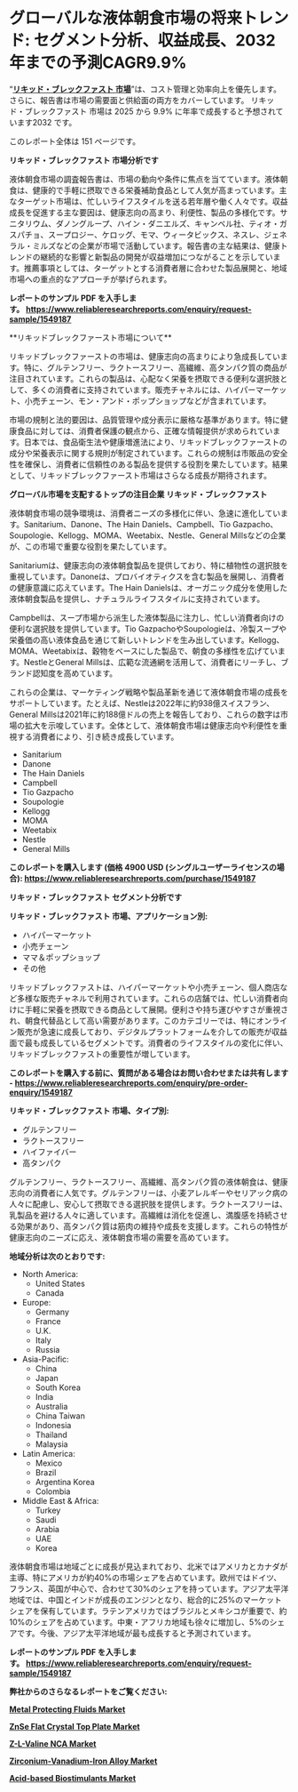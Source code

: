 <p><h1>グローバルな液体朝食市場の将来トレンド: セグメント分析、収益成長、2032年までの予測CAGR9.9%</h1></p><p>&ldquo;<strong><a href="https://www.reliableresearchreports.com/liquid-breakfast-r1549187?utm_campaign=110&utm_medium=9&utm_source=Github&utm_content=ia&utm_term=23032025&utm_id=liquid-breakfast">リキッド・ブレックファスト 市場</a></strong>&rdquo;は、コスト管理と効率向上を優先します。 さらに、報告書は市場の需要面と供給面の両方をカバーしています。 リキッド・ブレックファスト 市場は 2025 から 9.9% に年率で成長すると予想されています2032 です。</p>
<p>このレポート全体は 151 ページです。</p>
<p><strong>リキッド・ブレックファスト 市場分析です</strong></p>
<p><p>液体朝食市場の調査報告書は、市場の動向や条件に焦点を当てています。液体朝食は、健康的で手軽に摂取できる栄養補助食品として人気が高まっています。主なターゲット市場は、忙しいライフスタイルを送る若年層や働く人々です。収益成長を促進する主な要因は、健康志向の高まり、利便性、製品の多様化です。サニタリウム、ダノングループ、ハイン・ダニエルズ、キャンベル社、ティオ・ガスパチョ、スープロジー、ケロッグ、モマ、ウィータビックス、ネスレ、ジェネラル・ミルズなどの企業が市場で活動しています。報告書の主な結果は、健康トレンドの継続的な影響と新製品の開発が収益増加につながることを示しています。推薦事項としては、ターゲットとする消費者層に合わせた製品展開と、地域市場への重点的なアプローチが挙げられます。</p></p>
<p><strong>レポートのサンプル PDF を入手します。&nbsp;<a href="https://www.reliableresearchreports.com/enquiry/request-sample/1549187?utm_campaign=110&utm_medium=9&utm_source=Github&utm_content=ia&utm_term=23032025&utm_id=liquid-breakfast">https://www.reliableresearchreports.com/enquiry/request-sample/1549187</a></strong></p>
<p><p>**リキッドブレックファースト市場について**</p><p>リキッドブレックファーストの市場は、健康志向の高まりにより急成長しています。特に、グルテンフリー、ラクトースフリー、高繊維、高タンパク質の商品が注目されています。これらの製品は、心配なく栄養を摂取できる便利な選択肢として、多くの消費者に支持されています。販売チャネルには、ハイパーマーケット、小売チェーン、モン・アンド・ポップショップなどが含まれています。</p><p>市場の規制と法的要因は、品質管理や成分表示に厳格な基準があります。特に健康食品に対しては、消費者保護の観点から、正確な情報提供が求められています。日本では、食品衛生法や健康増進法により、リキッドブレックファーストの成分や栄養表示に関する規則が制定されています。これらの規制は市販品の安全性を確保し、消費者に信頼性のある製品を提供する役割を果たしています。結果として、リキッドブレックファースト市場はさらなる成長が期待されます。</p></p>
<p><strong>グローバル市場を支配するトップの注目企業 リキッド・ブレックファスト</strong></p>
<p><p>液体朝食市場の競争環境は、消費者ニーズの多様化に伴い、急速に進化しています。Sanitarium、Danone、The Hain Daniels、Campbell、Tio Gazpacho、Soupologie、Kellogg、MOMA、Weetabix、Nestle、General Millsなどの企業が、この市場で重要な役割を果たしています。</p><p>Sanitariumは、健康志向の液体朝食製品を提供しており、特に植物性の選択肢を重視しています。Danoneは、プロバイオティクスを含む製品を展開し、消費者の健康意識に応えています。The Hain Danielsは、オーガニック成分を使用した液体朝食製品を提供し、ナチュラルライフスタイルに支持されています。</p><p>Campbellは、スープ市場から派生した液体製品に注力し、忙しい消費者向けの便利な選択肢を提供しています。Tio GazpachoやSoupologieは、冷製スープや栄養価の高い液体食品を通じて新しいトレンドを生み出しています。Kellogg、MOMA、Weetabixは、穀物をベースにした製品で、朝食の多様性を広げています。NestleとGeneral Millsは、広範な流通網を活用して、消費者にリーチし、ブランド認知度を高めています。</p><p>これらの企業は、マーケティング戦略や製品革新を通じて液体朝食市場の成長をサポートしています。たとえば、Nestleは2022年に約938億スイスフラン、General Millsは2021年に約188億ドルの売上を報告しており、これらの数字は市場の拡大を示唆しています。全体として、液体朝食市場は健康志向や利便性を重視する消費者により、引き続き成長しています。</p></p>
<p><ul><li>Sanitarium</li><li>Danone</li><li>The Hain Daniels</li><li>Campbell</li><li>Tio Gazpacho</li><li>Soupologie</li><li>Kellogg</li><li>MOMA</li><li>Weetabix</li><li>Nestle</li><li>General Mills</li></ul></p>
<p><strong>このレポートを購入します (価格 4900 USD (シングルユーザーライセンスの場合):&nbsp;<a href="https://www.reliableresearchreports.com/purchase/1549187?utm_campaign=110&utm_medium=9&utm_source=Github&utm_content=ia&utm_term=23032025&utm_id=liquid-breakfast">https://www.reliableresearchreports.com/purchase/1549187</a></strong></p>
<p><strong>リキッド・ブレックファスト セグメント分析です</strong></p>
<p><strong>リキッド・ブレックファスト 市場、アプリケーション別:</strong></p>
<p><ul><li>ハイパーマーケット</li><li>小売チェーン</li><li>ママ＆ポップショップ</li><li>その他</li></ul></p>
<p><p>リキッドブレックファストは、ハイパーマーケットや小売チェーン、個人商店など多様な販売チャネルで利用されています。これらの店舗では、忙しい消費者向けに手軽に栄養を摂取できる商品として展開。便利さや持ち運びやすさが重視され、朝食代替品として高い需要があります。このカテゴリーでは、特にオンライン販売が急速に成長しており、デジタルプラットフォームを介しての販売が収益面で最も成長しているセグメントです。消費者のライフスタイルの変化に伴い、リキッドブレックファストの重要性が増しています。</p></p>
<p><strong>このレポートを購入する前に、質問がある場合はお問い合わせまたは共有します - <a href="https://www.reliableresearchreports.com/enquiry/pre-order-enquiry/1549187?utm_campaign=110&utm_medium=9&utm_source=Github&utm_content=ia&utm_term=23032025&utm_id=liquid-breakfast">https://www.reliableresearchreports.com/enquiry/pre-order-enquiry/1549187</a></strong></p>
<p><strong>リキッド・ブレックファスト 市場、タイプ別:</strong></p>
<p><ul><li>グルテンフリー</li><li>ラクトースフリー</li><li>ハイファイバー</li><li>高タンパク</li></ul></p>
<p><p>グルテンフリー、ラクトースフリー、高繊維、高タンパク質の液体朝食は、健康志向の消費者に人気です。グルテンフリーは、小麦アレルギーやセリアック病の人々に配慮し、安心して摂取できる選択肢を提供します。ラクトースフリーは、乳製品を避ける人々に適しています。高繊維は消化を促進し、満腹感を持続させる効果があり、高タンパク質は筋肉の維持や成長を支援します。これらの特性が健康志向のニーズに応え、液体朝食市場の需要を高めています。</p></p>
<p><strong>地域分析は次のとおりです:</strong></p>
<p><ul>
    <li>
        North America:
        <ul>
            <li>United States</li>
            <li>Canada</li>
        </ul>
    </li>
    <li>
        Europe:
        <ul>
            <li>Germany</li>
            <li>France</li>
            <li>U.K.</li>
            <li>Italy</li>
            <li>Russia</li>
        </ul>
    </li>
    <li>
        Asia-Pacific:
        <ul>
            <li>China</li>
            <li>Japan</li>
            <li>South Korea</li>
            <li>India</li>
            <li>Australia</li>
            <li>China Taiwan</li>
            <li>Indonesia</li>
            <li>Thailand</li>
            <li>Malaysia</li>
        </ul>
    </li>
    <li>
        Latin America:
        <ul>
            <li>Mexico</li>
            <li>Brazil</li>
            <li>Argentina Korea</li>
            <li>Colombia</li>
        </ul>
    </li>
    <li>
        Middle East & Africa:
        <ul>
            <li>Turkey</li>
            <li>Saudi</li>
            <li>Arabia</li>
            <li>UAE</li>
            <li>Korea</li>
        </ul>
    </li>
    </ul></p>
<p><p>液体朝食市場は地域ごとに成長が見込まれており、北米ではアメリカとカナダが主導、特にアメリカが約40%の市場シェアを占めています。欧州ではドイツ、フランス、英国が中心で、合わせて30%のシェアを持っています。アジア太平洋地域では、中国とインドが成長のエンジンとなり、総合的に25%のマーケットシェアを保有しています。ラテンアメリカではブラジルとメキシコが重要で、約10%のシェアを占めています。中東・アフリカ地域も徐々に増加し、5%のシェアです。今後、アジア太平洋地域が最も成長すると予測されています。</p></p>
<p><strong>レポートのサンプル PDF を入手します。&nbsp;<a href="https://www.reliableresearchreports.com/enquiry/request-sample/1549187?utm_campaign=110&utm_medium=9&utm_source=Github&utm_content=ia&utm_term=23032025&utm_id=liquid-breakfast">https://www.reliableresearchreports.com/enquiry/request-sample/1549187</a></strong></p>
<p><strong></strong></p>
<p><strong></strong></p>
<p><strong></strong></p>
<p><strong></strong></p>
<p><strong>弊社からのさらなるレポートをご覧ください:</strong></p>
<p><strong><p><a href="https://github.com/hutchkloor4x/Market-Research-Report-List-1/blob/main/metal-protecting-fluids-market.md?utm_campaign=110&utm_medium=9&utm_source=Github&utm_content=ia&utm_term=23032025&utm_id=liquid-breakfast">Metal Protecting Fluids Market</a></p><p><a href="https://github.com/giardafshaxb/Market-Research-Report-List-1/blob/main/znse-flat-crystal-top-plate-market.md?utm_campaign=110&utm_medium=9&utm_source=Github&utm_content=ia&utm_term=23032025&utm_id=liquid-breakfast">ZnSe Flat Crystal Top Plate Market</a></p><p><a href="https://github.com/ludongfomban/Market-Research-Report-List-1/blob/main/z-l-valine-nca-market.md?utm_campaign=110&utm_medium=9&utm_source=Github&utm_content=ia&utm_term=23032025&utm_id=liquid-breakfast">Z-L-Valine NCA Market</a></p><p><a href="https://github.com/kimanyuzuga/Market-Research-Report-List-1/blob/main/zirconium-vanadium-iron-alloy-market.md?utm_campaign=110&utm_medium=9&utm_source=Github&utm_content=ia&utm_term=23032025&utm_id=liquid-breakfast">Zirconium-Vanadium-Iron Alloy Market</a></p><p><a href="https://github.com/lalkobrinarb/Market-Research-Report-List-1/blob/main/acid-based-biostimulants-market.md?utm_campaign=110&utm_medium=9&utm_source=Github&utm_content=ia&utm_term=23032025&utm_id=liquid-breakfast">Acid-based Biostimulants Market</a></p></strong></p>